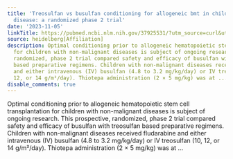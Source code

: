 ```yaml
---
title: 'Treosulfan vs busulfan conditioning for allogeneic bmt in children with nonmalignant
  disease: a randomized phase 2 trial'
date: '2023-11-05'
linkTitle: https://pubmed.ncbi.nlm.nih.gov/37925531/?utm_source=curl&utm_medium=rss&utm_campaign=pubmed-2&utm_content=1FakS-2QOkCT8HsMOQP1bCRQ4YzyumYOmxmF0moLsQ3dFB1E9V&fc=20220326224207&ff=20231105170822&v=2.17.9.post6+86293ac
source: heidelberg[Affiliation]
description: Optimal conditioning prior to allogeneic hematopoietic stem cell transplantation
  for children with non-malignant diseases is subject of ongoing research. This prospective,
  randomized, phase 2 trial compared safety and efficacy of busulfan with treosulfan
  based preparative regimens. Children with non-malignant diseases received fludarabine
  and either intravenous (IV) busulfan (4.8 to 3.2 mg/kg/day) or IV treosulfan (10,
  12, or 14 g/m²/day). Thiotepa administration (2 × 5 mg/kg) was at ...
disable_comments: true
---
```

Optimal conditioning prior to allogeneic hematopoietic stem cell transplantation for children with non-malignant diseases is subject of ongoing research. This prospective, randomized, phase 2 trial compared safety and efficacy of busulfan with treosulfan based preparative regimens. Children with non-malignant diseases received fludarabine and either intravenous (IV) busulfan (4.8 to 3.2 mg/kg/day) or IV treosulfan (10, 12, or 14 g/m²/day). Thiotepa administration (2 × 5 mg/kg) was at ...